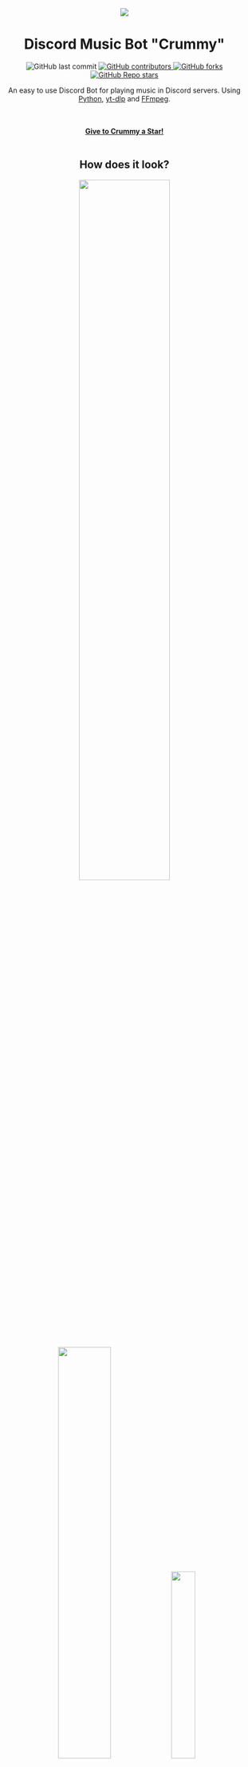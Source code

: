 <div align="center">
  <img src="https://user-images.githubusercontent.com/86860760/220523513-b32c0c1d-c003-408a-9569-a0c1d7d81ec5.jpg">
  <h1 align="center"> Discord Music Bot "Crummy" </h1>
  <img alt="GitHub last commit" src="https://img.shields.io/github/last-commit/MarcoTheBigCreator/DiscordMusicBot?color=blueviolet&style=for-the-badge">
  <a href="https://github.com/MarcoTheBigCreator/DiscordMusicBot/graphs/contributors">
    <img alt="GitHub contributors" src="https://img.shields.io/github/contributors/MarcoTheBigCreator/DiscordMusicBot?color=gree&style=for-the-badge">
  </a>
   <a href="https://github.com/MarcoTheBigCreator/DiscordMusicBot/network/members">
    <img alt="GitHub forks" src="https://img.shields.io/github/forks/MarcoTheBigCreator/DiscordMusicBot?style=for-the-badge">
  </a>
  <a href="https://github.com/MarcoTheBigCreator/DiscordMusicBot/stargazers">
    <img alt="GitHub Repo stars" src="https://img.shields.io/github/stars/MarcoTheBigCreator/DiscordMusicBot?color=yellow&style=for-the-badge">
  </a>
  <p align="center">
   An easy to use Discord Bot for playing music in Discord servers. Using <a href="https://www.python.org/">Python</a>, <a href="https://github.com/yt-dlp/yt-dlp">yt-dlp</a> and <a href="https://ffmpeg.org/">FFmpeg</a>.
  </p>
  <br>
  <br>
  <a href="https://github.com/MarcoTheBigCreator/DiscordMusicBot/stargazers"><strong>Give to Crummy a Star!</strong></a>
</div>
<div>
  <br>
  <h2 align="center"> How does it look? </h2>
  <p align="center">
  <img src="https://user-images.githubusercontent.com/86860760/220539038-a159bc06-9bd5-4447-a39c-ecab82c1413c.png" style="width: 60%;">
  <img src="https://user-images.githubusercontent.com/86860760/220539054-b0668e49-b4f2-4868-9e05-1511c3018d46.png" style="width: 46%;">
  <img src="https://user-images.githubusercontent.com/86860760/220660246-e1aa7530-5e02-4eea-890a-5a799dae0034.png" style="width: 31%;">
  <br>
</div>
<div>
  <br>
  <h2 align="center"> How to create yours? </h2>
  <div align="left">
    <h3>Step 1: Create an Application on Discord Developer Portal</h3>
    <ol>
      <li>
        <strong>Access</strong> to<a href="https://discord.com/developers/applications"> Discord Developer Portal</a> and make a new application.
        <img src="https://user-images.githubusercontent.com/86860760/221338732-33510cba-77c4-4e9a-9ba2-1302fd6e95be.png">
      </li> 
      <br>
      <li>
        <strong>Customize</strong> the "General Information" as you wish. Then, <strong>go</strong> to "Bot" settings.
        <img src="https://user-images.githubusercontent.com/86860760/221339439-ed0f890c-02e4-46c4-8551-25375cac624b.png">
      </li>
      <br>
       <li>
        <strong>Click</strong> on "Add Bot" button and <strong>accept</strong>.
        <img src="https://user-images.githubusercontent.com/86860760/221340657-04c46a2e-c5b8-4eb9-8b83-bc25be6ca796.png">
      </li>
      <br>
      <li>
         <strong>Customize</strong> the bot icon and username and then:
         <ol>
          <li><strong>Click</strong> on "View Token" button.</li>
          <li><strong>Copy</strong> the token.</li>
          <li><strong>Save it</strong> to some file or blog notes (you can only view it once, so make sure you have successfully saved it before moving on to the next step).</li>
        </ol>
        <img src="https://user-images.githubusercontent.com/86860760/221341089-cc655ce9-fa36-4e64-85f9-5ba35765659f.png">
      </li>
      <br>
      <li>
        <strong>Scroll down</strong> and <strong>enable</strong> these options.
        <img src="https://user-images.githubusercontent.com/86860760/221394463-ce9b9b09-1cb2-4af7-be3d-66ce08d04985.png">
      </li>
      <br>
      <li>
        <strong>Scroll down</strong> to "Bot Permissions" and <strong>click</strong> on "Administrator" and <strong>save changes</strong> <strong>(You can set the necessary permissions one by one if you do not want to give "Administrator")</strong>.
        <img src="https://user-images.githubusercontent.com/86860760/221341382-dae43315-6e62-4db8-948f-71b0751b67bf.png">
      </li>
      <br>
      <li>
        <strong>Click</strong> on "OAuth2" settings and <strong>go to</strong> "URL Generator" option.
        <ol>
          <li>
            <strong>Select</strong> "Bot" in "Scopes" and <strong>scroll down and select</strong> "Administrator" in "Bot Permissions.
          </li>
        </ol>
        <img src="https://user-images.githubusercontent.com/86860760/221342221-0389a535-b722-4727-9fbc-6bb0a5ae30da.png">
        <img src="https://user-images.githubusercontent.com/86860760/221342388-3dfab5f0-8a8f-4cc5-aa66-7ae07660b46b.png">
      </li>
      <br>
      <li>
        <strong>Copy</strong> and <strong>Paste</strong> the link in a new tab to invite your bot to the server of your choice.
      </li>
    </ol>
  </div>
  <div align="left">
    <h3>Step 2: Install FFmpeg</h3>
    <strong>Follow the steps of</strong><a href="https://youtu.be/5xgegeBL0kw"> How to install FFmpeg</a> to proceed to the final step (the video is not mine so I would ask you to leave your support for the creator with a like or a comment).
  </div>  
  <div align="left">
    <h3>Step 3: Install the Program</h3>
    <ol>
      <li><strong>Clone</strong> the repo.</li>
      <pre><code>git clone https://github.com/MarcoTheBigCreator/DiscordMusicBot.git</code></pre>
      <br>
      <li><strong>Install</strong> the dependencies.</li>
      <pre><code>pip install -r requirements.txt</code></pre>
      <br>
      <li><strong>Open</strong> main.py <strong>(line 256)</strong> in a code editor and <strong>insert</strong> your Bot's Token (the one you previously copied and saved).</li>
      <img src="https://user-images.githubusercontent.com/86860760/221344485-6e98f07b-924f-4b46-8d0c-212031d89eba.png">
      <br>
      <br>
      <li><strong>Run</strong> the program.</li>
      <pre><code>python main.py</code></pre>
      <br>
      <li><strong>Write</strong> "-help" in the chat of the server where the bot is located to show all commands.</li>
      <br>
      <li><strong>Optional:</strong> you can make a shortcut of the main.py file and move it to the desktop to run it directly, as well as assign some icon to it.</li>
    </ol>
  </div>
  <br>
  <div align="center">
    <h2>Report Issues</h2>
    <p>We apologize for any errors you may be experiencing.</p>
    <p>Please keep in mind that this was made just for fun, other functionalities could be added with collaborational work. However, if you encounter an error while attempting an exercise that should have answers, please <a href="https://github.com/MarcoTheBigCreator/DiscordMusicBot/issues">open an issue</a> and we will work to resolve it as soon as possible</p>
<p>When reporting an issue, please make sure to include the URL for the exercise. Thank you for your patience.</p>
  </div>
</div>

